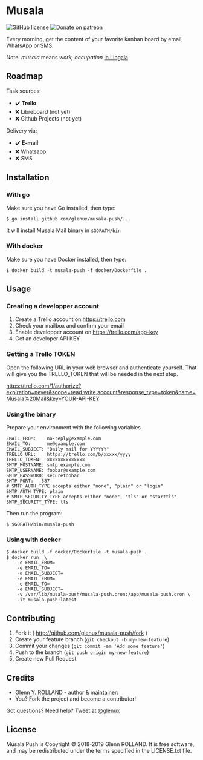 # Musala

<!-- ![Build](https://github.com/glenux/musala-push/workflows/build/badge.svg?branch=master) -->
<!-- [![Gem Version](https://badge.fury.io/rb/musala-push.svg)](https://rubygems.org/gems/musala-push) -->
[![GitHub license](https://img.shields.io/github/license/glenux/musala-push.svg)](https://github.com/glenux/musala-push/blob/master/LICENSE.txt)
[![Donate on patreon](https://img.shields.io/badge/patreon-donate-orange.svg)](https://patreon.com/glenux)

Every morning, get the content of your favorite kanban board by email, WhatsApp or SMS.

Note: _musala_ means _work, occupation_ [in Lingala](https://dic.lingala.be/fr/mosala)

## Roadmap

Task sources:

* :heavy_check_mark: __Trello__
* :x: Libreboard (not yet)
* :x: Github Projects (not yet)

Delivery via:

* :heavy_check_mark: __E-mail__
* :x: Whatsapp
* :x: SMS


## Installation

### With go

Make sure you have Go installed, then type:

    $ go install github.com/glenux/musala-push/...

It will install Musala Mail binary in `$GOPATH/bin`


### With docker

Make sure you have Docker installed, then type:

    $ docker build -t musala-push -f docker/Dockerfile .

## Usage

### Creating a developper account

1. Create a Trello account on <https://trello.com>
2. Check your mailbox and confirm your email
3. Enable developper account on <https://trello.com/app-key>
4. Get an developer API KEY


### Getting a Trello TOKEN

Open the following URL in your web browser and authenticate yourself. That will
give you the TRELLO_TOKEN that will be needed in the next step.

<https://trello.com/1/authorize?expiration=never&scope=read,write,account&response_type=token&name=Musala%20Mail&key=YOUR-API-KEY>


### Using the binary

Prepare your environment with the following variables

```
EMAIL_FROM:    no-reply@example.com
EMAIL_TO:      me@example.com
EMAIL_SUBJECT: "Daily mail for YYYYYY"
TRELLO_URL:    https://trello.com/b/xxxxx/yyyy
TRELLO_TOKEN:  xxxxxxxxxxxxxx
SMTP_HOSTNAME: smtp.example.com
SMTP_USERNAME: foobar@example.com
SMTP_PASSWORD: securefoobar
SMTP_PORT:   587
# SMTP_AUTH_TYPE accepts either "none", "plain" or "login"
SMTP_AUTH_TYPE: plain 
# SMTP_SECURITY_TYPE accepts either "none", "tls" or "starttls"
SMTP_SECURITY_TYPE: tls
```

Then run the program:

    $ $GOPATH/bin/musala-push

### Using with docker

    $ docker build -f docker/Dockerfile -t musala-push .
    $ docker run  \
        -e EMAIL_FROM=
        -e EMAIL_TO=
        -e EMAIL_SUBJECT=
        -e EMAIL_FROM=
        -e EMAIL_TO=
        -e EMAIL_SUBJECT=
        -v /var/lib/musala-push/musala-push.cron:/app/musala-push.cron \
        -it musala-push:latest

## Contributing

1. Fork it ( http://github.com/glenux/musala-push/fork )
2. Create your feature branch (`git checkout -b my-new-feature`)
3. Commit your changes (`git commit -am 'Add some feature'`)
4. Push to the branch (`git push origin my-new-feature`)
5. Create new Pull Request


## Credits

* [Glenn Y. ROLLAND](https://github.com/glenux) - author & maintainer: 
* You? Fork the project and become a contributor!

Got questions? Need help? Tweet at [@glenux](https://twitter.com/glenux)


## License

Musala Push is Copyright © 2018-2019 Glenn ROLLAND. It is free software, and may be redistributed under the terms specified in the LICENSE.txt file.


